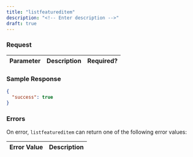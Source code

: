 ```yaml
---
title: "listfeatureditem"
description: "<!-- Enter description -->"
draft: true
---
```


<!-- Enter summary here -->

### Request ###

<!-- Enter request parameters here. "Yes" or "Optional" under Required? -->
Parameter|Description|Required?
---------|-----------|---------

### Sample Response ###

```json
{
  "success": true
}
```

### Errors ###

On error, `listfeatureditem` can return one of the following error values:

Error Value|Description
-----------|-----------

